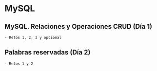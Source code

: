 # MySQL

## MySQL. Relaciones y Operaciones CRUD (Día 1)
    - Retos 1, 2, 3 y opcional

## Palabras reservadas (Día 2)
    - Retos 1 y 2
    
